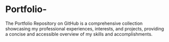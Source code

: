 # Portfolio-
The Portfolio Repository on GitHub is a comprehensive collection showcasing my professional experiences, interests, and projects, providing a concise and accessible overview of my skills and accomplishments.
